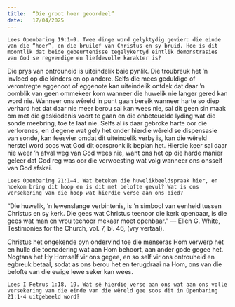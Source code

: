 ```yaml
---
title:  “Die groot hoer geoordeel”
date:   17/04/2025
---
```


`Lees Openbaring 19:1–9. Twee dinge word gelyktydig gevier: die einde van die “hoer”, en die bruilof van Christus en sy bruid. Hoe is dit moontlik dat beide gebeurtenisse tegelykertyd eintlik demonstrasies van God se regverdige en liefdevolle karakter is?`

Die prys van ontrouheid is uiteindelik baie pynlik. Die troubreuk het ’n invloed op die kinders en op andere. Selfs die mees geduldige of verontregte eggenoot of eggenote kan uiteindelik ontdek dat daar ’n oomblik van geen ommekeer kom wanneer die huwelik nie langer gered kan word nie. Wanneer ons wêreld ’n punt gaan bereik wanneer harte so diep verhard het dat daar nie meer berou sal kan wees nie, sal dit geen sin maak om met die geskiedenis voort te gaan en die onbeteuelde lyding wat die sonde meebring, toe te laat nie. Selfs al is daar gebroke harte oor die verlorenes, en diegene wat gely het onder hierdie wêreld se dispensasie van sonde, kan feesvier omdat dit uiteindelik verby is, kan die wêreld herstel word soos wat God dit oorspronklik beplan het. Hierdie keer sal daar nie weer ’n afval weg van God wees nie, want ons het op die harde manier geleer dat God reg was oor die verwoesting wat volg wanneer ons onsself van God afskei.

`Lees Openbaring 21:1–4. Wat beteken die huwelikbeeldspraak hier, en hoekom bring dit hoop en is dit met belofte gevul? Wat is ons versekering van die hoop wat hierdie verse aan ons bied?`

“Die huwelik, ’n lewenslange verbintenis, is ’n simbool van eenheid tussen Christus en sy kerk. Die gees wat Christus teenoor die kerk openbaar, is die gees wat man en vrou teenoor mekaar moet openbaar.” — Ellen G. White, Testimonies for the Church, vol. 7, bl. 46, (vry vertaal).

Christus het ongekende pyn ondervind toe die menseras Hom verwerp het en hulle die toenadering wat aan Hom behoort, aan ander gode gegee het. Nogtans het Hy Homself vir ons gegee, en so self vir ons ontrouheid en egbreuk betaal, sodat as ons berou het en terugdraai na Hom, ons van die belofte van die ewige lewe seker kan wees.

`Lees I Petrus 1:18, 19. Wat sê hierdie verse aan ons wat aan ons volle versekering van die einde van die wêreld gee soos dit in Openbaring 21:1-4 uitgebeeld word?`